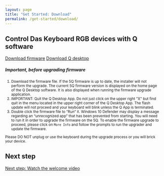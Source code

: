 ```yaml
---
layout: page
title: "Get Started: Download"
permalink: /get-started/download/
---
```


## Control Das Keyboard RGB devices with Q software

<div class="homepage__button_row">
  <a href="https://s3-us-west-2.amazonaws.com/q-software-releases/5Q-Flash-Upgrade.7.3.247.exe" class="get-started-button">Download firmware</a>
  <a href="https://s3-us-west-2.amazonaws.com/q-software-releases/Das-Keyboard-Q-Setup-1.0.0-beta.43.exe" class="get-started-button">Download Q desktop</a>
</div>

<div class="card" style="margin-left:0; margin-right:0; width:auto; margin-bottom: 1.5em;">
  <div class="card-body">
    <h5 class="card-title">Important, before upgrading firmware</h5>
    <small><ol class="card-text text-left">
            <li>Download the firmware file. If the 5Q firmware is up to date, the installer will not perform the upgrade. The current 5Q firmware version is displayed on the home page of the Q Desktop software. It is also displayed when running the firmware upgrade application.</li>
            <li>IMPORTANT: Quit the Q Desktop App. Do not just click on the upper right "X" but find quit in the menu located in the upper right corner of the Q Desktop App. The flash update will not proceed and your keyboard will blink unless the Q App is terminated.</li>
            <li>Double click the firmware file to “Run” it. Windows 10 Defender may display a message regarding an “unrecognized app” that has been prevented from starting. You will need to run it in order to upgrade the firmware on the 5Q. To enable the firmware upgrade to proceed, please click on <code>More Info</code> and follow the prompts to run the upgrader and update the firmware.</li>
    </ol></small>
    <small><div class="alert alert-danger mt-3" role="alert">Please DO NOT unplug or use the keyboard during the upgrade process or you will brick your device.</div></small>
  </div>
</div>

## Next step

[Next step: Watch the welcome video]({{site.baseurl}}/get-started/welcome-video/)